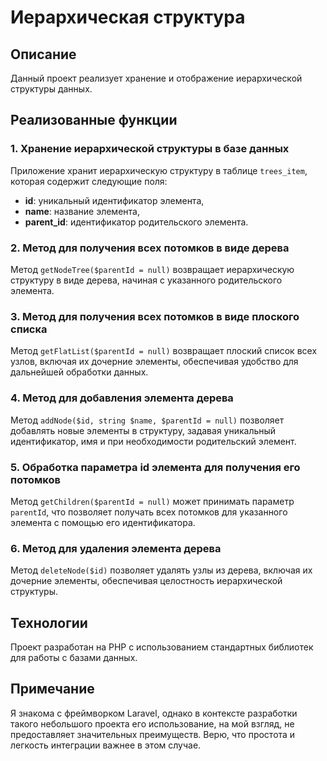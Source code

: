 # Иерархическая структура

## Описание

Данный проект реализует хранение и отображение иерархической структуры данных. 
## Реализованные функции

### 1. Хранение иерархической структуры в базе данных
Приложение хранит иерархическую структуру в таблице `trees_item`, которая содержит следующие поля:
- **id**: уникальный идентификатор элемента,
- **name**: название элемента,
- **parent_id**: идентификатор родительского элемента.

### 2. Метод для получения всех потомков в виде дерева
Метод `getNodeTree($parentId = null)` возвращает иерархическую структуру в виде дерева, начиная с указанного родительского элемента.

### 3. Метод для получения всех потомков в виде плоского списка
Метод `getFlatList($parentId = null)` возвращает плоский список всех узлов, включая их дочерние элементы, обеспечивая удобство для дальнейшей обработки данных.

### 4. Метод для добавления элемента дерева
Метод `addNode($id, string $name, $parentId = null)` позволяет добавлять новые элементы в структуру, задавая уникальный идентификатор, имя и при необходимости родительский элемент.

### 5. Обработка параметра id элемента для получения его потомков
Метод `getChildren($parentId = null)` может принимать параметр `parentId`, что позволяет получать всех потомков для указанного элемента с помощью его идентификатора.

### 6. Метод для удаления элемента дерева
Метод `deleteNode($id)` позволяет удалять узлы из дерева, включая их дочерние элементы, обеспечивая целостность иерархической структуры.

## Технологии
Проект разработан на PHP с использованием стандартных библиотек для работы с базами данных.

## Примечание
Я знакома с фреймворком Laravel, однако в контексте разработки такого небольшого проекта его использование, на мой взгляд, не предоставляет значительных преимуществ. Верю, что простота и легкость интеграции важнее в этом случае.


